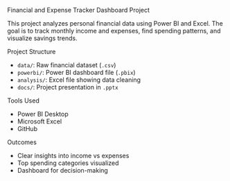 Financial and Expense Tracker Dashboard Project

This project analyzes personal financial data using Power BI and Excel. The goal is to track monthly income and expenses, find spending patterns, and visualize savings trends.

Project Structure

- `data/`: Raw financial dataset (`.csv`)
- `powerbi/`: Power BI dashboard file (`.pbix`)
- `analysis/`: Excel file showing data cleaning
- `docs/`: Project presentation in `.pptx`

Tools Used
- Power BI Desktop
- Microsoft Excel
- GitHub

 Outcomes
- Clear insights into income vs expenses
- Top spending categories visualized
- Dashboard for decision-making


